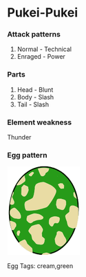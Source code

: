 # Pukei-Pukei

### Attack patterns
1. Normal - Technical
2. Enraged - Power

### Parts
1. Head - Blunt
2. Body - Slash
3. Tail - Slash

### Element weakness
Thunder 

### Egg pattern
![image info](../assets/pukei-pukei.png)

Egg Tags: cream,green